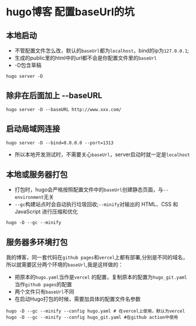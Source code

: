 # hugo博客 配置baseUrl的坑

## 本地启动
* 不管配置文件怎么改，默认的`baseUrl`都为`localhost`，bind的ip为`127.0.0.1`;
* 生成的public里的html中的url都不会是你配置文件里的`baseUrl`
* -D包含草稿

```shell
hugo server -D
```

## 除非在后面加上 --baseURL

```shell
hugo server -D --baseURL http://www.xxx.com/
```

## 启动局域网连接

```shell
hugo server -D --bind=0.0.0.0 --port=1313
```

* 所以本地开发测试时，不需要关心`baseUrl`，server启动时就一定是`localhost`

## 本地或服务器打包

* 打包时，hugo会严格按照配置文件中的`baseUrl`创建静态页面，与`--environment`无关
* `--gc`构建站点时会自动执行垃圾回收;`--minify`对输出的 HTML、CSS 和 JavaScript 进行压缩和优化

```shell
hugo -D --gc --minify
```



## 服务器多环境打包

我的博客，同一套代码在`github pages`和`vercel`上都有部署,分别是不同的域名，所以就需要区分两个环境的`baseUrl`,我是这样做的：

* 把原本的`hugo.yaml`当作是`vercel` 的配置，复制原本的配置为`hugo_git.yaml`当作`github pages`的配置
* 两个文件只有`baseUrl`不同
* 在启动Hugo打包的时候，需要加具体的配置文件名参数

```shell
hugo -D --gc --minify --config hugo.yaml # 在vercel上使用，默认为vercel
hugo -D --gc --minify --config hugo_git.yaml #在github action中使用
```













